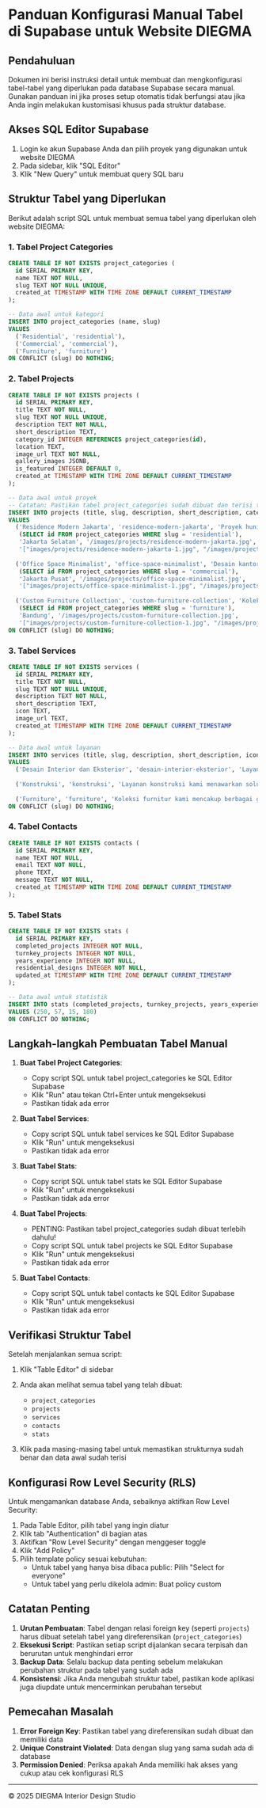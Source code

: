 # Panduan Konfigurasi Manual Tabel di Supabase untuk Website DIEGMA

## Pendahuluan

Dokumen ini berisi instruksi detail untuk membuat dan mengkonfigurasi tabel-tabel yang diperlukan pada database Supabase secara manual. Gunakan panduan ini jika proses setup otomatis tidak berfungsi atau jika Anda ingin melakukan kustomisasi khusus pada struktur database.

## Akses SQL Editor Supabase

1. Login ke akun Supabase Anda dan pilih proyek yang digunakan untuk website DIEGMA
2. Pada sidebar, klik "SQL Editor"
3. Klik "New Query" untuk membuat query SQL baru

## Struktur Tabel yang Diperlukan

Berikut adalah script SQL untuk membuat semua tabel yang diperlukan oleh website DIEGMA:

### 1. Tabel Project Categories

```sql
CREATE TABLE IF NOT EXISTS project_categories (
  id SERIAL PRIMARY KEY,
  name TEXT NOT NULL,
  slug TEXT NOT NULL UNIQUE,
  created_at TIMESTAMP WITH TIME ZONE DEFAULT CURRENT_TIMESTAMP
);

-- Data awal untuk kategori
INSERT INTO project_categories (name, slug)
VALUES 
  ('Residential', 'residential'),
  ('Commercial', 'commercial'),
  ('Furniture', 'furniture')
ON CONFLICT (slug) DO NOTHING;
```

### 2. Tabel Projects

```sql
CREATE TABLE IF NOT EXISTS projects (
  id SERIAL PRIMARY KEY,
  title TEXT NOT NULL,
  slug TEXT NOT NULL UNIQUE,
  description TEXT NOT NULL,
  short_description TEXT,
  category_id INTEGER REFERENCES project_categories(id),
  location TEXT,
  image_url TEXT NOT NULL,
  gallery_images JSONB,
  is_featured INTEGER DEFAULT 0,
  created_at TIMESTAMP WITH TIME ZONE DEFAULT CURRENT_TIMESTAMP
);

-- Data awal untuk proyek
-- Catatan: Pastikan tabel project_categories sudah dibuat dan terisi terlebih dahulu
INSERT INTO projects (title, slug, description, short_description, category_id, location, image_url, gallery_images, is_featured)
VALUES
  ('Residence Modern Jakarta', 'residence-modern-jakarta', 'Proyek hunian modern di Jakarta dengan konsep open space yang memadukan elemen alam dan desain kontemporer. Menggunakan material berkualitas tinggi dan pencahayaan alami yang maksimal untuk menciptakan ruang yang nyaman dan elegan.', 'Hunian modern dengan sentuhan alam di jantung kota Jakarta', 
   (SELECT id FROM project_categories WHERE slug = 'residential'), 
   'Jakarta Selatan', '/images/projects/residence-modern-jakarta.jpg', 
   '["images/projects/residence-modern-jakarta-1.jpg", "/images/projects/residence-modern-jakarta-2.jpg"]', 1),
  
  ('Office Space Minimalist', 'office-space-minimalist', 'Desain kantor minimalis yang mengutamakan produktivitas dan kesejahteraan karyawan. Layout yang efisien dengan area kolaborasi dan ruang privat yang seimbang, dilengkapi dengan furniture ergonomis dan pencahayaan yang optimal.', 'Ruang kerja modern yang meningkatkan produktivitas dan kenyamanan', 
   (SELECT id FROM project_categories WHERE slug = 'commercial'), 
   'Jakarta Pusat', '/images/projects/office-space-minimalist.jpg', 
   '["images/projects/office-space-minimalist-1.jpg", "/images/projects/office-space-minimalist-2.jpg"]', 1),
  
  ('Custom Furniture Collection', 'custom-furniture-collection', 'Koleksi furnitur custom yang dirancang khusus untuk melengkapi interior hunian mewah. Setiap piece dibuat dengan keahlian tinggi dan material premium, menciptakan harmoni antara fungsi dan estetika.', 'Furnitur eksklusif yang dirancang khusus untuk kebutuhan unik Anda', 
   (SELECT id FROM project_categories WHERE slug = 'furniture'), 
   'Bandung', '/images/projects/custom-furniture-collection.jpg', 
   '["images/projects/custom-furniture-collection-1.jpg", "/images/projects/custom-furniture-collection-2.jpg"]', 1)
ON CONFLICT (slug) DO NOTHING;
```

### 3. Tabel Services

```sql
CREATE TABLE IF NOT EXISTS services (
  id SERIAL PRIMARY KEY,
  title TEXT NOT NULL,
  slug TEXT NOT NULL UNIQUE,
  description TEXT NOT NULL,
  short_description TEXT,
  icon TEXT,
  image_url TEXT,
  created_at TIMESTAMP WITH TIME ZONE DEFAULT CURRENT_TIMESTAMP
);

-- Data awal untuk layanan
INSERT INTO services (title, slug, description, short_description, icon, image_url)
VALUES
  ('Desain Interior dan Eksterior', 'desain-interior-eksterior', 'Layanan desain interior dan eksterior kami mencakup konsultasi menyeluruh, perencanaan ruang, dan implementasi desain yang memadukan estetika dan fungsionalitas. Tim desainer berpengalaman kami akan bekerja sama dengan Anda untuk menciptakan ruang yang mencerminkan gaya dan kebutuhan unik Anda.', 'Transformasi ruang Anda menjadi karya seni yang fungsional dan nyaman ditinggali', 'fas fa-drafting-compass', '/images/services/desain-interior-eksterior.jpg'),
  
  ('Konstruksi', 'konstruksi', 'Layanan konstruksi kami menawarkan solusi end-to-end untuk proyek pembangunan dan renovasi. Dengan tim ahli bangunan dan pengalaman bertahun-tahun, kami menangani semua aspek konstruksi dari awal hingga akhir, memastikan proyek selesai tepat waktu dan sesuai anggaran.', 'Wujudkan desain impian Anda dengan layanan konstruksi berkualitas tinggi', 'fas fa-hammer', '/images/services/konstruksi.jpg'),
  
  ('Furniture', 'furniture', 'Koleksi furnitur kami mencakup berbagai gaya, dari klasik hingga kontemporer, dengan fokus pada kualitas dan desain yang timeless. Setiap produk dipilih dengan cermat untuk memastikan kenyamanan, daya tahan, dan nilai estetika yang tinggi bagi ruang Anda.', 'Lengkapi ruang Anda dengan furnitur berkualitas tinggi dan desain eksklusif', 'fas fa-couch', '/images/services/furniture.jpg')
ON CONFLICT (slug) DO NOTHING;
```

### 4. Tabel Contacts

```sql
CREATE TABLE IF NOT EXISTS contacts (
  id SERIAL PRIMARY KEY,
  name TEXT NOT NULL,
  email TEXT NOT NULL,
  phone TEXT,
  message TEXT NOT NULL,
  created_at TIMESTAMP WITH TIME ZONE DEFAULT CURRENT_TIMESTAMP
);
```

### 5. Tabel Stats

```sql
CREATE TABLE IF NOT EXISTS stats (
  id SERIAL PRIMARY KEY,
  completed_projects INTEGER NOT NULL,
  turnkey_projects INTEGER NOT NULL,
  years_experience INTEGER NOT NULL,
  residential_designs INTEGER NOT NULL,
  updated_at TIMESTAMP WITH TIME ZONE DEFAULT CURRENT_TIMESTAMP
);

-- Data awal untuk statistik
INSERT INTO stats (completed_projects, turnkey_projects, years_experience, residential_designs)
VALUES (250, 57, 15, 180)
ON CONFLICT DO NOTHING;
```

## Langkah-langkah Pembuatan Tabel Manual

1. **Buat Tabel Project Categories**:
   - Copy script SQL untuk tabel project_categories ke SQL Editor Supabase
   - Klik "Run" atau tekan Ctrl+Enter untuk mengeksekusi
   - Pastikan tidak ada error

2. **Buat Tabel Services**:
   - Copy script SQL untuk tabel services ke SQL Editor Supabase
   - Klik "Run" untuk mengeksekusi
   - Pastikan tidak ada error

3. **Buat Tabel Stats**:
   - Copy script SQL untuk tabel stats ke SQL Editor Supabase
   - Klik "Run" untuk mengeksekusi
   - Pastikan tidak ada error

4. **Buat Tabel Projects**:
   - PENTING: Pastikan tabel project_categories sudah dibuat terlebih dahulu!
   - Copy script SQL untuk tabel projects ke SQL Editor Supabase
   - Klik "Run" untuk mengeksekusi
   - Pastikan tidak ada error

5. **Buat Tabel Contacts**:
   - Copy script SQL untuk tabel contacts ke SQL Editor Supabase
   - Klik "Run" untuk mengeksekusi
   - Pastikan tidak ada error

## Verifikasi Struktur Tabel

Setelah menjalankan semua script:

1. Klik "Table Editor" di sidebar
2. Anda akan melihat semua tabel yang telah dibuat:
   - `project_categories`
   - `projects`
   - `services`
   - `contacts`
   - `stats`

3. Klik pada masing-masing tabel untuk memastikan strukturnya sudah benar dan data awal sudah terisi

## Konfigurasi Row Level Security (RLS)

Untuk mengamankan database Anda, sebaiknya aktifkan Row Level Security:

1. Pada Table Editor, pilih tabel yang ingin diatur
2. Klik tab "Authentication" di bagian atas
3. Aktifkan "Row Level Security" dengan menggeser toggle
4. Klik "Add Policy"
5. Pilih template policy sesuai kebutuhan:
   - Untuk tabel yang hanya bisa dibaca public: Pilih "Select for everyone"
   - Untuk tabel yang perlu dikelola admin: Buat policy custom

## Catatan Penting

1. **Urutan Pembuatan**: Tabel dengan relasi foreign key (seperti `projects`) harus dibuat setelah tabel yang direferensikan (`project_categories`)
2. **Eksekusi Script**: Pastikan setiap script dijalankan secara terpisah dan berurutan untuk menghindari error
3. **Backup Data**: Selalu backup data penting sebelum melakukan perubahan struktur pada tabel yang sudah ada
4. **Konsistensi**: Jika Anda mengubah struktur tabel, pastikan kode aplikasi juga diupdate untuk mencerminkan perubahan tersebut

## Pemecahan Masalah

1. **Error Foreign Key**: Pastikan tabel yang direferensikan sudah dibuat dan memiliki data
2. **Unique Constraint Violated**: Data dengan slug yang sama sudah ada di database
3. **Permission Denied**: Periksa apakah Anda memiliki hak akses yang cukup atau cek konfigurasi RLS

---

© 2025 DIEGMA Interior Design Studio